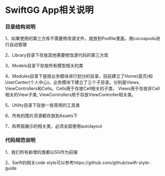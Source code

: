# SwiftGG App相关说明

### 目录结构说明

1、如果使用的第三方库不需要修改源文件，就放到Podfile里面，用cocoapods进行自动管理

2、Library目录下存放其他需要修改源代码的第三方库

3、Models目录下存放所有模型相关的类

4、Modules目录下是按业务模块进行划分的目录，目前建立了Home(首页)和UserCenter(个人中心)。业务模块下建立了三个子目录，分别是Views, ViewControllers和Cells。Cells用于存放Cell相关的子类， Views用于存放非Cell相关的View子类, ViewControllers用于存放ViewController相关类。

5、Utility目录下存放一些常用的工具类

6、所有的图片资源都存放到Assets下

7、和界面展示的相关类，必须全部使用autolayout

### 代码规范说明

1、我们所有新增的类都以SG作为前缀

2、Swift的相关code style可以参考https://github.com/github/swift-style-guide